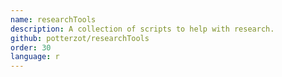 ```yaml
---
name: researchTools
description: A collection of scripts to help with research.
github: potterzot/researchTools
order: 30
language: r
---
```

